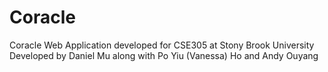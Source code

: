 # Coracle
Coracle Web Application developed for CSE305 at Stony Brook University
Developed by Daniel Mu along with Po Yiu (Vanessa) Ho and Andy Ouyang